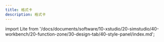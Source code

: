 ```yaml
---
title: 格式卡
description: 格式卡
---
```


import Lite from '/docs/documents/software/10-xstudio/20-simstudio/40-workbench/20-function-zone/30-design-tab/40-style-panel/index.md';

<Lite />